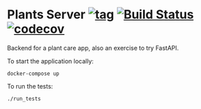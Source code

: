 # Plants Server [![tag](https://img.shields.io/github/tag/namelivia/plants-server.svg)](https://github.com/namelivia/plants-server/releases) [![Build Status](https://travis-ci.com/namelivia/plants-server.svg?branch=master)](https://travis-ci.com/namelivia/plants-server) [![codecov](https://codecov.io/gh/namelivia/plants-server/branch/master/graph/badge.svg)](https://codecov.io/gh/namelivia/plants-server)

Backend for a plant care app, also an exercise to try FastAPI.

To start the application locally:

```
docker-compose up
```


To run the tests:
```
./run_tests
```
